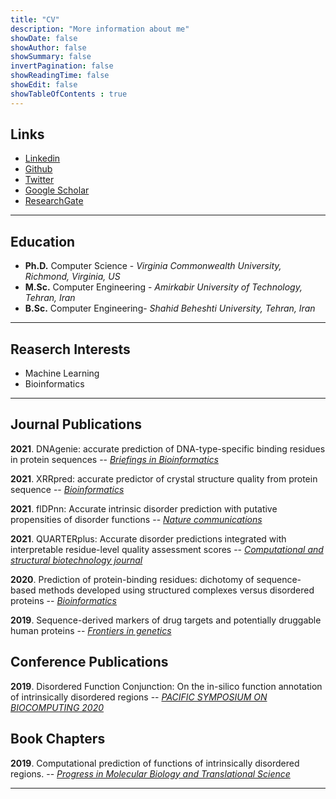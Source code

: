 ```yaml
---
title: "CV"
description: "More information about me"
showDate: false
showAuthor: false
showSummary: false
invertPagination: false
showReadingTime: false
showEdit: false
showTableOfContents : true
---
```

## Links

- [Linkedin](https://www.linkedin.com/in/sina-ghadermarzi/)
- [Github](https://github.com/sinaghadermarzi)
- [Twitter](https://twitter.com/GhadermarziSina)
- [Google Scholar](https://scholar.google.com/citations?user=AcpzHc8AAAAJ&hl=en)
- [ResearchGate](https://www.researchgate.net/profile/Sina-Ghadermarzi-2)

---
## Education
- **Ph.D.** Computer Science - _Virginia Commonwealth University, Richmond, Virginia, US_
- **M.Sc.** Computer Engineering - _Amirkabir University of Technology, Tehran, Iran_
- **B.Sc.** Computer Engineering-  _Shahid Beheshti University, Tehran, Iran_

---
## Reaserch Interests
- Machine Learning 
- Bioinformatics

---
## Journal Publications 

**2021**.  DNAgenie: accurate prediction of DNA-type-specific binding residues in protein sequences
 -- [_Briefings in Bioinformatics_](https://doi.org/10.1093/bib/bbab336)

**2021**.  XRRpred: accurate predictor of crystal structure quality from protein sequence
 -- [_Bioinformatics_](https://doi.org/10.1093/bioinformatics/btab509)

**2021**.  flDPnn: Accurate intrinsic disorder prediction with putative propensities of disorder functions
 -- [_Nature communications_](https://doi.org/10.1038/s41467-021-24773-7)

**2021**.  QUARTERplus: Accurate disorder predictions integrated with interpretable residue-level quality assessment scores
 -- [_Computational and structural biotechnology journal_](https://doi.org/10.1016/j.csbj.2021.04.066)

**2020**.  Prediction of protein-binding residues: dichotomy of sequence-based methods developed using structured complexes versus disordered proteins
 -- [_Bioinformatics_](https://doi.org/10.1093/bioinformatics/btaa573)

**2019**.  Sequence-derived markers of drug targets and potentially druggable human proteins
 -- [_Frontiers in genetics_](https://doi.org/10.3389/fgene.2019.01075)


## Conference Publications
**2019**.  Disordered Function Conjunction: On the in-silico function annotation of intrinsically disordered regions
 -- [_PACIFIC SYMPOSIUM ON BIOCOMPUTING 2020_](https://doi.org/10.1142/9789811215636_0016)


## Book Chapters
**2019**.  Computational prediction of functions of intrinsically disordered regions. 
 -- [_Progress in Molecular Biology and Translational Science_](https://doi.org/10.1016/bs.pmbts.2019.04.006)



---

